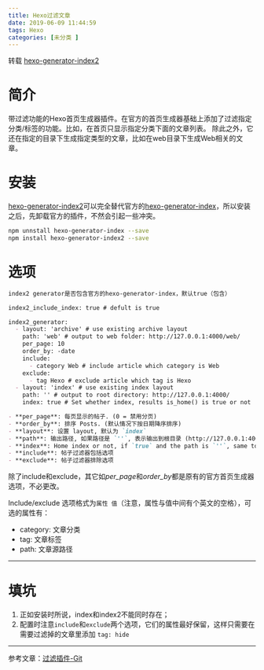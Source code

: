 ```yaml
---
title: Hexo过滤文章
date: 2019-06-09 11:44:59
tags: Hexo
categories: [未分类 ]
---
```


转载 [hexo-generator-index2](https://github.com/Jamling/hexo-generator-index2)

<!-- more -->

# 简介

带过滤功能的Hexo首页生成器插件。在官方的首页生成器基础上添加了过滤指定分类/标签的功能。比如，在首页只显示指定分类下面的文章列表。 
除此之外，它还在指定的目录下生成指定类型的文章，比如在web目录下生成Web相关的文章。

# 安装

[hexo-generator-index2](https://github.com/Jamling/hexo-generator-index2)可以完全替代官方的[hexo-generator-index](https://github.com/hexojs/hexo-generator-index)，所以安装之后，先卸载官方的插件，不然会引起一些冲突。

```bash
npm unnstall hexo-generator-index --save
npm install hexo-generator-index2 --save
```

# 选项

```md
index2 generator是否包含官方的hexo-generator-index，默认true（包含）

index2_include_index: true # defult is true

index2_generator:
  - layout: 'archive' # use existing archive layout
    path: 'web' # output to web folder: http://127.0.0.1:4000/web/
    per_page: 10
    order_by: -date
    include:
      - category Web # include article which category is Web
    exclude:
      - tag Hexo # exclude article which tag is Hexo
  - layout: 'index' # use existing index layout
    path: '' # output to root directory: http://127.0.0.1:4000/
    index: true # Set whether index, results is_home() is true or not

- **per_page**: 每页显示的帖子. (0 = 禁用分页)
- **order_by**: 排序 Posts. (默认情况下按日期降序排序)
- **layout**: 设置 layout, 默认为 `index`
- **path**: 输出路径, 如果路径是 `''`, 表示输出到根目录 (http://127.0.0.1:4000/ )
- **index**: Home index or not, if `true` and the path is `''`, same to offical [hexo-generator-index](https://github.com/hexojs/hexo-generator-index)
- **include**: 帖子过滤器包括选项
- **exclude**: 帖子过滤器排除选项
```

除了include和exclude，其它如*per_page*和*order_by*都是原有的官方首页生成器选项，不必更改。

Include/exclude 选项格式为`属性 值`（注意，属性与值中间有个英文的空格），可选的属性有：
- category: 文章分类
- tag: 文章标签
- path: 文章源路径

---
# 填坑
1. 正如安装时所说，index和index2不能同时存在；
2. 配置时注意`include`和`exclude`两个选项，它们的属性最好保留，这样只需要在需要过滤掉的文章里添加 `tag: hide`



---
参考文章：[过滤插件-Git](https://github.com/Jamling/hexo-generator-index2/blob/master/README_zh.md)
